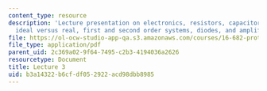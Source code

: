 ```yaml
---
content_type: resource
description: 'Lecture presentation on electronics, resistors, capacitors, inductors:
  ideal versus real, first and second order systems, diodes, and amplifiers.'
file: https://ol-ocw-studio-app-qa.s3.amazonaws.com/courses/16-682-prototyping-avionics-spring-2006/b3a14322b6cfdf052922acd98dbb8985_lect3.pdf
file_type: application/pdf
parent_uid: 2c369a02-9f64-7495-c2b3-4194036a2626
resourcetype: Document
title: Lecture 3
uid: b3a14322-b6cf-df05-2922-acd98dbb8985
---
```

